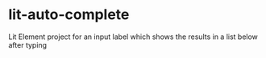 # lit-auto-complete
Lit Element project for an input label which shows the results in a list below after typing 
